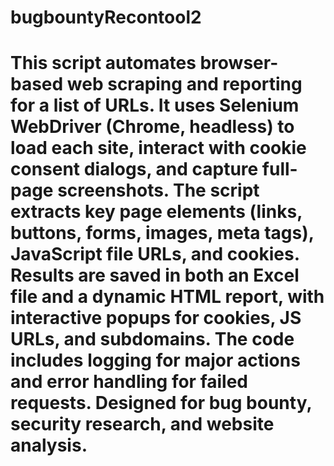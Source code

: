 # bugbountyRecontool2


# This script automates browser-based web scraping and reporting for a list of URLs. It uses Selenium WebDriver (Chrome, headless) to load each site, interact with cookie consent dialogs, and capture full-page screenshots. The script extracts key page elements (links, buttons, forms, images, meta tags), JavaScript file URLs, and cookies. Results are saved in both an Excel file and a dynamic HTML report, with interactive popups for cookies, JS URLs, and subdomains. The code includes logging for major actions and error handling for failed requests. Designed for bug bounty, security research, and website analysis.
